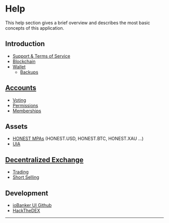# Help

This help section gives a brief overview and describes the most basic concepts
of this application.

## Introduction
 * [Support & Terms of Service](introduction/tos.md)
 * [Blockchain](introduction/blockchain.md)
 * [Wallet](introduction/wallets.md)
    * [Backups](introduction/backups.md)


## [Accounts](accounts/general.md)
 * [Voting](accounts/voting.md)
 * [Permissions](accounts/permissions.md)
 * [Memberships](accounts/membership.md)

## Assets
 * [HONEST MPAs](assets/mpa.md) (HONEST.USD, HONEST.BTC, HONEST.XAU ...)
 * [UIA](assets/uia.md)

## [Decentralized Exchange](dex/introduction.md)
 * [Trading](dex/trading.md)
 * [Short Selling](dex/shorting.md)

## Development
 * [ioBanker UI Github](https://github.com/ioBanker/bitshares-ui)
 * [HackTheDEX](introduction/hackthedex.md)

----------

